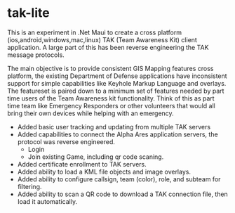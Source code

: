 # tak-lite

This is an experiment in .Net Maui to create a cross platform (ios,android,windows,mac,linux) TAK (Team Awareness Kit) client application.  A large part of this has been reverse engineering the TAK message protocols.

The main objective is to provide consistent GIS Mapping features cross platform, the existing Department of Defense applications have inconsistent support for simple capabilities like Keyhole Markup Language and overlays.  The featureset is paired down to a minimum set of features needed  by part time users of the Team Awareness kit functionality. Think of this as part time team like Emergency Responders or other volunteers that would all bring their own devices while helping with an emergency.

- Added basic user tracking and updating from multiple TAK servers
- Added capabilities to connect the Alpha Ares application servers, the protocol was reverse engineered.
  - Login
  - Join existing Game, including qr code scaning.
- Added certificate enrollment to TAK servers.
- Added ability to load a KML file objects and image overlays.
- Added ability to configure callsign, team (color), role, and subteam for filtering.
- Added ability to scan a QR code to download a TAK connection file, then load it automatically.




